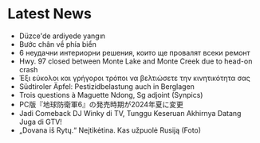 # Latest News
-  Düzce'de ardiyede yangın
-  Bước chân về phía biển
-  6 неудачни интериорни решения, които ще провалят всеки ремонт
-  Hwy. 97 closed between Monte Lake and Monte Creek due to head-on crash
-  Έξι εύκολοι και γρήγοροι τρόποι να βελτιώσετε την κινητικότητα σας
-  Südtiroler Äpfel: Pestizidbelastung auch in Berglagen
-  Trois questions à Maguette Ndong, Sg adjoint (Synpics)
-  PC版『地球防衛軍6』の発売時期が2024年夏に変更
-  Jadi Comeback DJ Winky di TV, Tunggu Keseruan Akhirnya Datang Juga di GTV!
-  „Dovana iš Rytų.“ Neįtikėtina. Kas užpuolė Rusiją (Foto)
